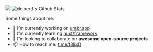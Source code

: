  

<img src="https://github-readme-streak-stats.herokuapp.com/?user=felix-exon"/>

<img  alt="deibertf's Github Stats" src="https://github-readme-stats.vercel.app/api/top-langs/?username=felix-exon&count_private=true&langs_count=10&layout=compact&theme=dracula" /> 

Some things about me:

- 🔭 I’m currently working on <a href="https://umbr.app" target="_blank">umbr.app</a>
- 🌱 I’m currently learning <a href="https://github.com/nuxt/framework">nuxt/framework</a>
- 👯 I’m looking to collaborate on <b>awesome open-source projects</b>
- 📫 How to reach me: <a href="https://t.me/f3lixD" taget="_blank">t.me/f3lixD</a>
